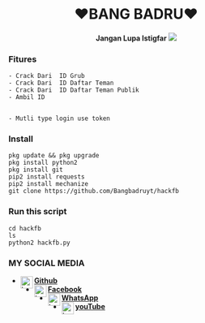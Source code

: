 
<h1 align="center">
    ❤BANG BADRU❤
</h1>
<h4 align="center">
  Jangan Lupa Istigfar


<img src="https://github.com/Bangbadruyt/hackfb/blob/main/IMG_20201228_195926.jpg" />

### Fitures
```
- Crack Dari  ID Grub  
- Crack Dari  ID Daftar Teman
- Crack Dari  ID Daftar Teman Publik
- Ambil ID


- Mutli type login use token

```
### Install
```
pkg update && pkg upgrade
pkg install python2
pkg install git
pip2 install requests
pip2 install mechanize
git clone https://github.com/Bangbadruyt/hackfb
```
### Run this script
```
cd hackfb
ls
python2 hackfb.py
```
### MY SOCIAL MEDIA
* [<img alt="badru Github" align="left" width="24px" src="https://cdn.jsdelivr.net/npm/simple-icons@v3/icons/github.svg" /> <b>Github</b>](https://github.com/Bangbadruyt/)<br />
* [<img alt="badru Facebook" align="left" width="24px" src="https://cdn.jsdelivr.net/npm/simple-icons@v3/icons/facebook.svg" /> <b>Facebook</b>](https://www.facebook.com/Bb.yt23)<br />
* [<img alt="badru Whatsapp" align="left" width="24px" src="https://cdn.jsdelivr.net/npm/simple-icons@v3/icons/whatsapp.svg" /> <b>WhatsApp</b>](https://wa.me/628811403654?text=Asalamualaikum+Ganteng)<br />
* [<img alt="badru YouTube" align="left" width="24px" src="https://cdn.jsdelivr.net/npm/simple-icons@v3/icons/YouTube.svg" /> <b>youTube</b>](https://www.youtube.com/channel/UCc3ktJXzCcNfEo8q5t2lVAg)<br />
